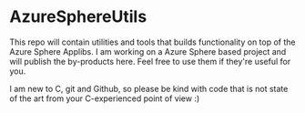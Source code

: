 # AzureSphereUtils

This repo will contain utilities and tools that builds functionality on top of the Azure Sphere Applibs.
I am working on a Azure Sphere based project and will publish the by-products here. Feel free to use them if they're useful for you.

I am new to C, git and Github, so please be kind with code that is not state of the art from your C-experienced point of view :)
